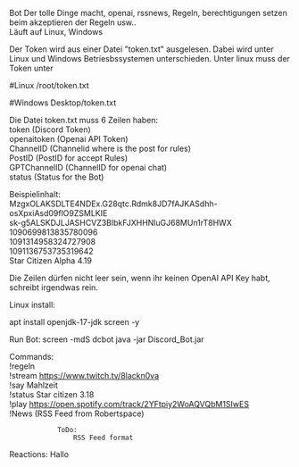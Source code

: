 Bot Der tolle Dinge macht, openai, rssnews, Regeln, berechtigungen setzen beim akzeptieren der Regeln usw..<br/>
Läuft auf Linux, Windows

Der Token wird aus einer Datei "token.txt" ausgelesen. Dabei wird unter Linux und Windows Betriesbssystemen unterschieden. Unter linux muss der Token unter

#Linux /root/token.txt

#Windows Desktop/token.txt

Die Datei token.txt muss 6 Zeilen haben:<br/> 
token (Discord Token)<br/>
openaitoken (Openai API Token)<br/>
ChannelID (Channelid where is the post for rules)<br/>
PostID (PostID for accept Rules)<br/>
GPTChannelID (ChannelID for openai chat) <br/>
status (Status for the Bot)

Beispielinhalt: <br/>
MzgxOLAKSDLTE4NDEx.G28qtc.Rdmk8JD7fAJKASdhh-osXpxiAsd09flO9ZSMLKIE <br/>
sk-g5ALSKDJLJASHCVZ3BlbkFJXHHNluGJ68MUn1rT8HWX <br/>
1090699813835780096 <br/>
1091314958324727908 <br/>
1091136753735319642 <br/>
Star Citizen Alpha 4.19 <br/>

Die Zeilen dürfen nicht leer sein, wenn ihr keinen OpenAI API Key habt, schreibt irgendwas rein.

Linux install:

apt install openjdk-17-jdk screen -y

Run Bot: screen -mdS dcbot java -jar Discord_Bot.jar

Commands: <br/>!regeln <br/>!stream https://www.twitch.tv/8lackn0va <br/>!say Mahlzeit <br/>!status Star citizen 3.18 <br/>!play https://open.spotify.com/track/2YFtpiy2WoAQVQbM1SIwES <br/>!News (RSS Feed from Robertspace)

                ToDo:
                    RSS Feed format

Reactions: Hallo
